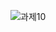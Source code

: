 ![과제10](https://user-images.githubusercontent.com/105068708/210259121-387135e5-e059-48b9-8bcb-5b5acc58e810.png)
